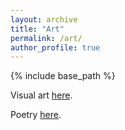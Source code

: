 ```yaml
---
layout: archive
title: "Art"
permalink: /art/
author_profile: true
---
```


{% include base_path %}

Visual art [here](https://chris-warner-ii.github.io/art_visual/).

Poetry [here](https://chris-warner-ii.github.io/poetry/).
